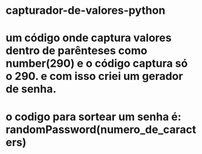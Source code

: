# capturador-de-valores-python
# um código onde captura valores dentro de parênteses como number(290) e o código captura só o 290. e com isso criei um gerador de senha.
# o codigo para sortear um senha é: randomPassword(numero_de_caracters)
